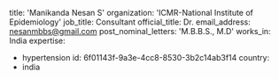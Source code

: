 title: 'Manikanda Nesan S'
organization: 'ICMR-National Institute of Epidemiology'
job_title: Consultant
official_title: Dr.
email_address: nesanmbbs@gmail.com
post_nominal_letters: 'M.B.B.S., M.D'
works_in: India
expertise:
  - hypertension
id: 6f01143f-9a3e-4cc8-8530-3b2c14ab3f14
country:
  - india

